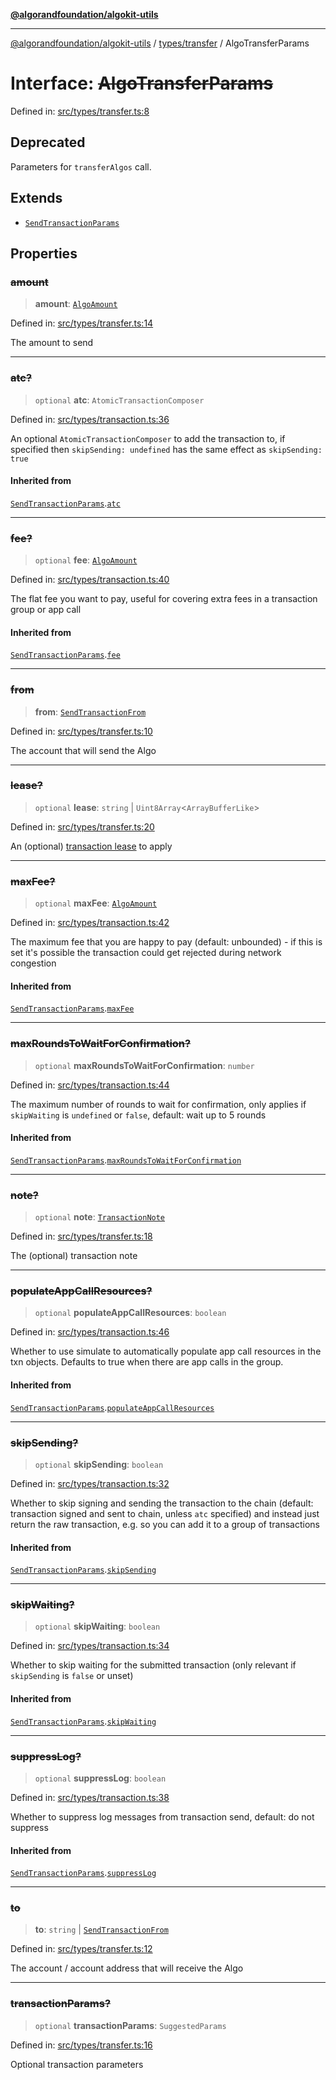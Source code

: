 [**@algorandfoundation/algokit-utils**](../../../README.md)

***

[@algorandfoundation/algokit-utils](../../../README.md) / [types/transfer](../README.md) / AlgoTransferParams

# Interface: ~~AlgoTransferParams~~

Defined in: [src/types/transfer.ts:8](https://github.com/algorandfoundation/algokit-utils-ts/blob/main/src/types/transfer.ts#L8)

## Deprecated

Parameters for `transferAlgos` call.

## Extends

- [`SendTransactionParams`](../../transaction/interfaces/SendTransactionParams.md)

## Properties

### ~~amount~~

> **amount**: [`AlgoAmount`](../../amount/classes/AlgoAmount.md)

Defined in: [src/types/transfer.ts:14](https://github.com/algorandfoundation/algokit-utils-ts/blob/main/src/types/transfer.ts#L14)

The amount to send

***

### ~~atc?~~

> `optional` **atc**: `AtomicTransactionComposer`

Defined in: [src/types/transaction.ts:36](https://github.com/algorandfoundation/algokit-utils-ts/blob/main/src/types/transaction.ts#L36)

An optional `AtomicTransactionComposer` to add the transaction to, if specified then `skipSending: undefined` has the same effect as `skipSending: true`

#### Inherited from

[`SendTransactionParams`](../../transaction/interfaces/SendTransactionParams.md).[`atc`](../../transaction/interfaces/SendTransactionParams.md#atc)

***

### ~~fee?~~

> `optional` **fee**: [`AlgoAmount`](../../amount/classes/AlgoAmount.md)

Defined in: [src/types/transaction.ts:40](https://github.com/algorandfoundation/algokit-utils-ts/blob/main/src/types/transaction.ts#L40)

The flat fee you want to pay, useful for covering extra fees in a transaction group or app call

#### Inherited from

[`SendTransactionParams`](../../transaction/interfaces/SendTransactionParams.md).[`fee`](../../transaction/interfaces/SendTransactionParams.md#fee)

***

### ~~from~~

> **from**: [`SendTransactionFrom`](../../transaction/type-aliases/SendTransactionFrom.md)

Defined in: [src/types/transfer.ts:10](https://github.com/algorandfoundation/algokit-utils-ts/blob/main/src/types/transfer.ts#L10)

The account that will send the Algo

***

### ~~lease?~~

> `optional` **lease**: `string` \| `Uint8Array`\<`ArrayBufferLike`\>

Defined in: [src/types/transfer.ts:20](https://github.com/algorandfoundation/algokit-utils-ts/blob/main/src/types/transfer.ts#L20)

An (optional) [transaction lease](https://dev.algorand.co/concepts/transactions/leases) to apply

***

### ~~maxFee?~~

> `optional` **maxFee**: [`AlgoAmount`](../../amount/classes/AlgoAmount.md)

Defined in: [src/types/transaction.ts:42](https://github.com/algorandfoundation/algokit-utils-ts/blob/main/src/types/transaction.ts#L42)

The maximum fee that you are happy to pay (default: unbounded) - if this is set it's possible the transaction could get rejected during network congestion

#### Inherited from

[`SendTransactionParams`](../../transaction/interfaces/SendTransactionParams.md).[`maxFee`](../../transaction/interfaces/SendTransactionParams.md#maxfee)

***

### ~~maxRoundsToWaitForConfirmation?~~

> `optional` **maxRoundsToWaitForConfirmation**: `number`

Defined in: [src/types/transaction.ts:44](https://github.com/algorandfoundation/algokit-utils-ts/blob/main/src/types/transaction.ts#L44)

The maximum number of rounds to wait for confirmation, only applies if `skipWaiting` is `undefined` or `false`, default: wait up to 5 rounds

#### Inherited from

[`SendTransactionParams`](../../transaction/interfaces/SendTransactionParams.md).[`maxRoundsToWaitForConfirmation`](../../transaction/interfaces/SendTransactionParams.md#maxroundstowaitforconfirmation)

***

### ~~note?~~

> `optional` **note**: [`TransactionNote`](../../transaction/type-aliases/TransactionNote.md)

Defined in: [src/types/transfer.ts:18](https://github.com/algorandfoundation/algokit-utils-ts/blob/main/src/types/transfer.ts#L18)

The (optional) transaction note

***

### ~~populateAppCallResources?~~

> `optional` **populateAppCallResources**: `boolean`

Defined in: [src/types/transaction.ts:46](https://github.com/algorandfoundation/algokit-utils-ts/blob/main/src/types/transaction.ts#L46)

Whether to use simulate to automatically populate app call resources in the txn objects. Defaults to true when there are app calls in the group.

#### Inherited from

[`SendTransactionParams`](../../transaction/interfaces/SendTransactionParams.md).[`populateAppCallResources`](../../transaction/interfaces/SendTransactionParams.md#populateappcallresources)

***

### ~~skipSending?~~

> `optional` **skipSending**: `boolean`

Defined in: [src/types/transaction.ts:32](https://github.com/algorandfoundation/algokit-utils-ts/blob/main/src/types/transaction.ts#L32)

Whether to skip signing and sending the transaction to the chain (default: transaction signed and sent to chain, unless `atc` specified)
and instead just return the raw transaction, e.g. so you can add it to a group of transactions

#### Inherited from

[`SendTransactionParams`](../../transaction/interfaces/SendTransactionParams.md).[`skipSending`](../../transaction/interfaces/SendTransactionParams.md#skipsending)

***

### ~~skipWaiting?~~

> `optional` **skipWaiting**: `boolean`

Defined in: [src/types/transaction.ts:34](https://github.com/algorandfoundation/algokit-utils-ts/blob/main/src/types/transaction.ts#L34)

Whether to skip waiting for the submitted transaction (only relevant if `skipSending` is `false` or unset)

#### Inherited from

[`SendTransactionParams`](../../transaction/interfaces/SendTransactionParams.md).[`skipWaiting`](../../transaction/interfaces/SendTransactionParams.md#skipwaiting)

***

### ~~suppressLog?~~

> `optional` **suppressLog**: `boolean`

Defined in: [src/types/transaction.ts:38](https://github.com/algorandfoundation/algokit-utils-ts/blob/main/src/types/transaction.ts#L38)

Whether to suppress log messages from transaction send, default: do not suppress

#### Inherited from

[`SendTransactionParams`](../../transaction/interfaces/SendTransactionParams.md).[`suppressLog`](../../transaction/interfaces/SendTransactionParams.md#suppresslog)

***

### ~~to~~

> **to**: `string` \| [`SendTransactionFrom`](../../transaction/type-aliases/SendTransactionFrom.md)

Defined in: [src/types/transfer.ts:12](https://github.com/algorandfoundation/algokit-utils-ts/blob/main/src/types/transfer.ts#L12)

The account / account address that will receive the Algo

***

### ~~transactionParams?~~

> `optional` **transactionParams**: `SuggestedParams`

Defined in: [src/types/transfer.ts:16](https://github.com/algorandfoundation/algokit-utils-ts/blob/main/src/types/transfer.ts#L16)

Optional transaction parameters
